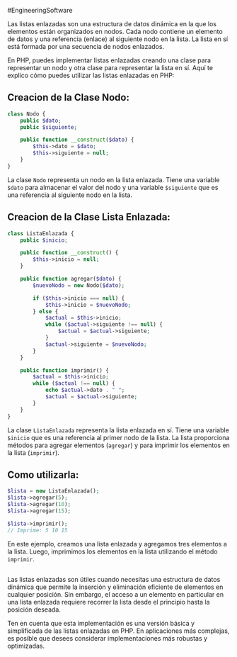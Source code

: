 #EngineeringSoftware 

Las listas enlazadas son una estructura de datos dinámica en la que los elementos están organizados en nodos. Cada nodo contiene un elemento de datos y una referencia (enlace) al siguiente nodo en la lista. La lista en sí está formada por una secuencia de nodos enlazados.

En PHP, puedes implementar listas enlazadas creando una clase para representar un nodo y otra clase para representar la lista en sí. Aquí te explico cómo puedes utilizar las listas enlazadas en PHP:

## Creacion de la Clase Nodo:
```php
class Nodo {
    public $dato;
    public $siguiente;

    public function __construct($dato) {
        $this->dato = $dato;
        $this->siguiente = null;
    }
}
```

La clase `Nodo` representa un nodo en la lista enlazada. Tiene una variable `$dato` para almacenar el valor del nodo y una variable `$siguiente` que es una referencia al siguiente nodo en la lista.

## Creacion de la Clase Lista Enlazada:
```php
class ListaEnlazada {
    public $inicio;

    public function __construct() {
        $this->inicio = null;
    }

    public function agregar($dato) {
        $nuevoNodo = new Nodo($dato);

        if ($this->inicio === null) {
            $this->inicio = $nuevoNodo;
        } else {
            $actual = $this->inicio;
            while ($actual->siguiente !== null) {
                $actual = $actual->siguiente;
            }
            $actual->siguiente = $nuevoNodo;
        }
    }

    public function imprimir() {
        $actual = $this->inicio;
        while ($actual !== null) {
            echo $actual->dato . " ";
            $actual = $actual->siguiente;
        }
    }
}
```

La clase `ListaEnlazada` representa la lista enlazada en sí. Tiene una variable `$inicio` que es una referencia al primer nodo de la lista. La lista proporciona métodos para agregar elementos (`agregar`) y para imprimir los elementos en la lista (`imprimir`).

## Como utilizarla:
```php
$lista = new ListaEnlazada();
$lista->agregar(5);
$lista->agregar(10);
$lista->agregar(15);

$lista->imprimir();
// Imprime: 5 10 15
```

En este ejemplo, creamos una lista enlazada y agregamos tres elementos a la lista. Luego, imprimimos los elementos en la lista utilizando el método `imprimir`.

##
Las listas enlazadas son útiles cuando necesitas una estructura de datos dinámica que permite la inserción y eliminación eficiente de elementos en cualquier posición. Sin embargo, el acceso a un elemento en particular en una lista enlazada requiere recorrer la lista desde el principio hasta la posición deseada.

Ten en cuenta que esta implementación es una versión básica y simplificada de las listas enlazadas en PHP. En aplicaciones más complejas, es posible que desees considerar implementaciones más robustas y optimizadas.